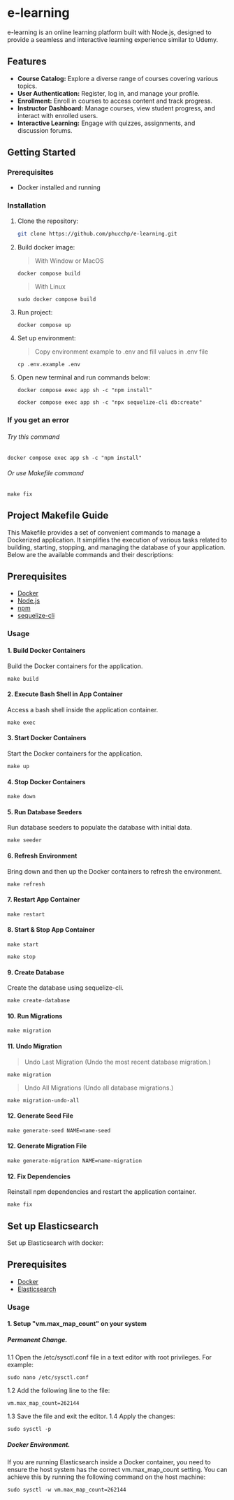 # e-learning

e-learning is an online learning platform built with Node.js, designed to provide a seamless and interactive learning experience similar to Udemy.

## Features

- **Course Catalog:** Explore a diverse range of courses covering various topics.
- **User Authentication:** Register, log in, and manage your profile.
- **Enrollment:** Enroll in courses to access content and track progress.
- **Instructor Dashboard:** Manage courses, view student progress, and interact with enrolled users.
- **Interactive Learning:** Engage with quizzes, assignments, and discussion forums.

## Getting Started

### Prerequisites

- Docker installed and running

### Installation

1. Clone the repository:

   ```bash
   git clone https://github.com/phucchp/e-learning.git
2. Build docker image:
   >With Window or MacOS
   ```bash
   docker compose build
   ```
   >With Linux
   ```
   sudo docker compose build
   ```
3. Run project:
   ```
   docker compose up
   ```
4. Set up environment:
   >Copy environment example to .env and fill values in .env file
   ```
   cp .env.example .env
   ```
5. Open new terminal and run commands below:
   ```
   docker compose exec app sh -c "npm install"
   ```
   ```
   docker compose exec app sh -c "npx sequelize-cli db:create"
   ```
### If you get an error
   ###### Try this command
   ```
   docker compose exec app sh -c "npm install"
   ```
   ###### Or use Makefile command
   ```
   make fix
   ```
## Project Makefile Guide
This Makefile provides a set of convenient commands to manage a Dockerized application. It simplifies the execution of various tasks related to building, starting, stopping, and managing the database of your application. Below are the available commands and their descriptions:
## Prerequisites
- [Docker](https://www.docker.com/)
- [Node.js](https://nodejs.org/)
- [npm](https://www.npmjs.com/)
- [sequelize-cli](https://sequelize.org/)
### Usage

#### 1. Build Docker Containers
Build the Docker containers for the application.
```
make build
```
#### 2. Execute Bash Shell in App Container
Access a bash shell inside the application container.
```
make exec
```
#### 3. Start Docker Containers
Start the Docker containers for the application.
```
make up
```
#### 4. Stop Docker Containers
```
make down
```
#### 5. Run Database Seeders
Run database seeders to populate the database with initial data.
```
make seeder
```
#### 6. Refresh Environment
Bring down and then up the Docker containers to refresh the environment.
```
make refresh
```
#### 7. Restart App Container
```
make restart
```
#### 8. Start & Stop App Container
```
make start
```
```
make stop
```
#### 9. Create Database
Create the database using sequelize-cli.
```
make create-database
```
#### 10. Run Migrations
```
make migration
```
#### 11. Undo Migration
>Undo Last Migration (Undo the most recent database migration.)
```
make migration
```
>Undo All Migrations (Undo all database migrations.)
```
make migration-undo-all
```
#### 12. Generate Seed File
```
make generate-seed NAME=name-seed
```
#### 12. Generate Migration File
```
make generate-migration NAME=name-migration
```
#### 12. Fix Dependencies
Reinstall npm dependencies and restart the application container.
```
make fix
```
## Set up Elasticsearch
Set up Elasticsearch with docker:
## Prerequisites
- [Docker](https://www.docker.com/)
- [Elasticsearch](https://www.elastic.co/guide/en/elasticsearch/reference/current/docker.html)
### Usage

#### 1. Setup "vm.max_map_count" on your system
##### Permanent Change.
1.1 Open the /etc/sysctl.conf file in a text editor with root privileges. For example:
```
sudo nano /etc/sysctl.conf
```
1.2 Add the following line to the file:
```
vm.max_map_count=262144
```
1.3 Save the file and exit the editor.
1.4 Apply the changes:
```
sudo sysctl -p
```
##### Docker Environment.
If you are running Elasticsearch inside a Docker container, you need to ensure the host system has the correct vm.max_map_count setting. You can achieve this by running the following command on the host machine:
```
sudo sysctl -w vm.max_map_count=262144
```